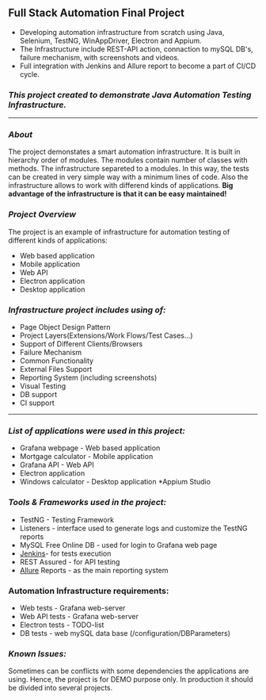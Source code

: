 ## **Full Stack Automation Final Project**
* Developing automation infrastructure from scratch using Java, Selenium, TestNG, WinAppDriver, Electron and Appium.
* The Infrastructure include REST-API action, connaction to mySQL DB's, failure mechanism, with screenshots and videos. 
* Full integration with Jenkins and Allure report to become a part of CI/CD cycle.

### **_This project created to demonstrate Java Automation Testing Infrastructure._**
***
### _About_
The project demonstates a smart automation infrastructure. It is built in hierarchy order of modules. The modules contain number of classes with methods.
The infrastructure separeted to a modules.
In this way, the tests can be created in very simple way with a minimum lines of code.
Also the infrastructure allows to work with differend kinds of applications.
**Big advantage of the infrastructure is that it can be easy maintained!**

### _Project Overview_

The project is an example of infrastructure for automation testing of different kinds of applications:
* Web based application
* Mobile application
* Web API
* Electron application
* Desktop application

### **_Infrastructure project includes using of:_**
* Page Object Design Pattern
* Project Layers(Extensions/Work Flows/Test Cases...)
* Support of Different Clients/Browsers
* Failure Mechanism
* Common Functionality
* External Files Support
* Reporting System (including screenshots)
* Visual Testing
* DB support
* CI support  

***

### _List of applications were used in this project:_
* Grafana webpage - Web based application
* Mortgage calculator - Mobile application
* Grafana API - Web API
* Electron application
* Windows calculator - Desktop application
*Appium Studio

### _Tools & Frameworks used in the project:_
* TestNG - Testing Framework
* Listeners - interface used to generate logs and customize the TestNG reports
* MySQL Free Online DB - used for login to Grafana web page
* [Jenkins](https://www.jenkins.io/)- for tests execution
* REST Assured - for API testing
* [Allure](http://allure.qatools.ru/) Reports - as the main reporting system

### Automation Infrastructure requirements:
* Web tests - Grafana web-server
* Web API tests - Grafana web-server
* Electron tests - TODO-list
* DB tests - web mySQL data base (/configuration/DBParameters)


### _Known Issues:_
Sometimes can be conflicts with some dependencies the applications are using.
Hence, the project is for DEMO purpose only. In production it should be divided into several projects.
